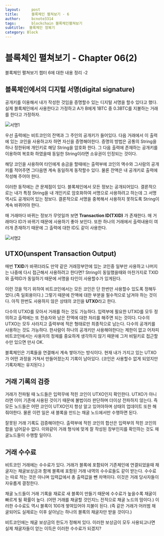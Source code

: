 ```yaml
---
layout:     post
title:      블록체인 펼쳐보기 - 6
author:     bcnote3314
tags: 		blockchain 블록체인펼쳐보기
subtitle:  블록체인 정복기	
category: Block
---
```


# 블록체인 펼쳐보기 - Chapter 06(2)

블록체인 펼쳐보기 챕터 6에 대한 내용 정리 -2

## 블록체인에서의 디지털 서명(digital signature)

공개키를 이용해서 내가 작성한 것임을 증명할수 있는 디지털 서명을 할수 있다고 했다.
실제 블록체인에서 사용한다고 가정하고 A가 B에게 1BTC 중 0.3BTC를 지불하는 거래를 한다고 가정하자.

![서명1](http://drive.google.com/uc?export=view&id=1b2yaOEgWEliV9bwqn6sOH1E4A2dTJ89V)

우선 출력에는 비트코인의 잔액과 그 주인의 공개키가 들어있다. 다음 거래에서 이 출력에 있는 코인을 사용하고자 하면 자신을 증명해야한다.
증명의 방법은 공통의 String을 하나 정한뒤에 개인키로 해당 String을 암호화 한다. 그 다음 출력에 존재하는 공개키를 이용하여 복호화 하였을때 동일한 String이라면 소유권이 인정되는 것이다.

해당 코인을 사용하여 타인에게 송금을 할때에는 출력부에 코인의 액수와 그사람의 공개키를 적어주면 그다음엔 계속 동일하게 동작할수 있다. 물론 잔액은 내 공개키로 출력에 작성해 주어야 한다.

이러한 동작에는 큰 문제점이 있다.
블록체인에서 모든 정보는 공개되어있다. 결론적으로는 내가 특정 String을 내 개인키로 암호화하여 서명으로 사용하려고 하는데 그 서명 역시도 공개되어 있는 정보다.
결론적으로 서명을 중복해서 사용하지 못하도록 String이 계속 바뀌어야 한다.

매 거래마다 바뀌는 정보가 무엇일까 보면 **Transaction ID(TXID)** 가 존재한다. 매 거래마다 ID가 바뀌기 때문에 사용하기 좋아 보인다. 또한 하나의 거래에서 출력내용이 여러개 존재하기 때문에 그 출력에 대한 ID도 같이 사용한다.

![서명2](http://drive.google.com/uc?export=view&id=1OQ9PMPiak5BFDN8HGTcJijdlMLIfU3Fl)

## UTXO(unspent Transaction Output)

매번 **TXID**가 바뀌더라도 만약 같은 거래장부안에 있는 코인중 일부만 사용하고 나머지는 나중에 다시 접근해서 사용하려고 한다면?
String이 동일했을때와 마찬가지로 TXID와 출력ID가 동일하기 때문에 서명을 타인이 사용할수가 있게된다.

이런 것을 막기 위하여 비트코인에서는 모든 코인은 단 한번만 사용할수 있도록 정해두었다.(즉 일회용이다.) 그렇기 때문에 잔액에 대한 부분을 필수적으로 남겨야 하는 것이다.
아직 한번도 사용하지 않은 상태의 코인을 **UTXO**라고 한다.

다수의 UTXO를 모아서 거래를 하는 것도 가능하다. 입력부에 필요한 UTXO를 모두 정의하고 출력에는 또 전송자와 남은 잔액에 대한 처리를 해주면 되는 것이다. 다수의 UTXO는 모두 사라지고 출력부에 적은 형태로만 최종적으로 남는다.
다수의 공개키를 사용하는 것도 가능하다. 한사람이 하나의 공개키만 사용해야한다는 제한이 없고 어차피 비트코인에서는 사용자의 정체를 중요하게 생각하지 않기 때문에 그저 비밀키로 접근할수만 있으면 만사 OK.

블록체인은 기록들을 연결해서 계속 쌓아가는 방식이다. 현재 내가 가지고 있는 UTXO가 어떤 과정을 거쳐서 만들어졌는지 기록이 남아있다. (코인은 사용할수 없게 되었지만 기록자체는 유지된다.)

## 거래 기록의 검증

거래가 전파될 때 노드들은 입력무에 적힌 코인이 UTXO인지 확인한다. UTXO가 아니라면 이미 기존에 사용된 것이기 때문에 불법이라 판단하며 더이상 전파하지 않는다.
즉 모든 노드들은 어떤 코인이 UTXO인지 항상 알고 있어야하며 상태의 업데이트 또한 해줘야한다.
물론 이런 일은 새 블록을 만드는 채굴 노드에서만 수행하면 된다.

잘못된 거래 기록도 검증해야한다. 출력부에 적힌 코인의 합산은 입력부의 적힌 코인의 합을 넘어갈수 없다. 이와같이 거래 형식에 맞게 잘 작성된 장부인지를 확인하는 것도 채굴노드들이 수행할 일이다.

## 거래 수수료

비트코인 거래에는 수수료가 있다. 거래가 블록에 포함되어 기존체인에 연결되었을때 채굴자는 채굴보상금과 함께 블록에 포함된 거래 내역의 수수료들도 같이 받는다.
수수료는 따로 적는 것은 아니며 입력값에서 총 출력값을 뺀 차액이다. 이것은 거래 당사자들이 자유롭게 결정한다.

채굴 노드들이 거래 기록을 재료로 새 블록이 만들기 때문에 수수료가 높을수록 채굴이 빠르게 될 확률이 높다. (어떤 거래를 채굴할 것인지느 전적으로 채굴 노드의 맘이다.)
이러한 수수료도 역시 블록이 100개 쌓여있어야 지불이 된다. (즉 같은 거래가 어러범 채굴되어도 실제로는 이후 살아남는 하나의 블록의 채굴자만 받을 것이다.)

비트코인에는 채굴 보상금의 한도가 정해져 있다. 이러한 보상금이 모두 사용되고나면 실제 채굴자들이 얻는 이득은 이러한 수수료가 되겠지?


